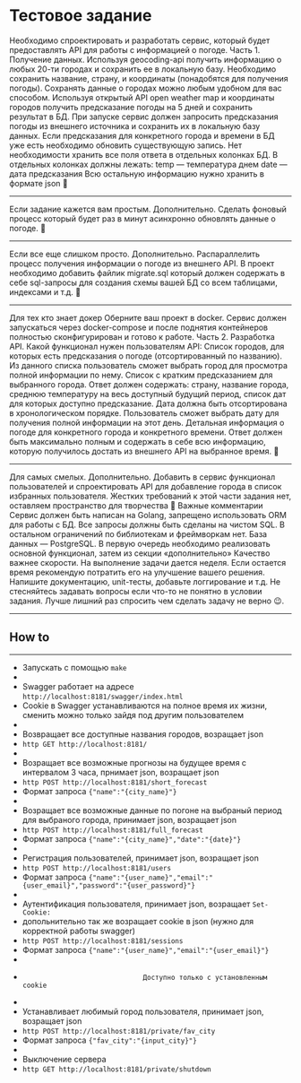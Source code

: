 Тестовое задание
=====================
Необходимо спроектировать и разработать сервис, который будет предоставлять API для работы с информацией о погоде.
Часть 1. Получение данных.
Используя geocoding-api получить информацию о любых 20-ти городах и сохранить ее в локальную базу. Необходимо сохранить название, страну, и координаты (понадобятся для получения погоды). Сохранять данные о городах можно любым удобном для вас способом.
Используя открытый API open weather map и координаты городов получить предсказание погоды на 5 дней и сохранить результат в БД.
При запуске сервис должен запросить предсказания погоды из внешнего источника и сохранить их в локальную базу данных. Если предсказания для конкретного города и времени в БД уже есть необходимо обновить существующую запись.
Нет необходимости хранить все поля ответа в отдельных колонках БД. В отдельных колонках должны лежать: 
temp — температура днем
date — дата предсказания
Всю остальную информацию нужно хранить в формате json
💪
***
Если задание кажется вам простым.
Дополнительно. Сделать фоновый процесс который будет раз в минут асинхронно обновлять данные о погоде.
💪
***
Если все еще слишком просто.
Дополнительно. Распараллелить процесс получения информации о погоде из внешнего API.
В проект необходимо добавить файлик migrate.sql который должен содержать в себе sql-запросы для создания схемы вашей БД со всем таблицами, индексами и т.д. 
💪
***
Для тех кто знает докер
Оберните ваш проект в docker. Сервис должен запускаться через doсker-compose и после поднятия контейнеров полностью сконфигурирован и готово к работе.
Часть 2.  Разработка API.
Какой функционал нужен пользователям API:
Список городов, для которых есть предсказания о погоде (отсортированный по названию). Из данного списка пользователь сможет выбрать город для просмотра полной информации по нему. 
Список с кратким предсказанием для выбранного города. Ответ должен содержать: страну, название города, среднюю температуру на весь доступный будущий период, список дат для которых доступно предсказание. Дата должна быть отсортирована в хронологическом порядке. Пользователь сможет выбрать дату для получения полной информации на этот день.
Детальная информация о погоде для конкретного города и конкретного времени. Ответ должен быть максимально полным и содержать в себе всю информацию, которую получилось достать из внешнего API на выбранное время.
💪
***
Для самых смелых.
Дополнительно. Добавить в сервис функционал пользователей и спроектировать API для добавление города в список избранных пользователя. Жестких требований к этой части задания нет, оставляем пространство для творчества 🙂
Важные комментарии
Сервис должен быть написан на Golang, запрещено использовать ORM для работы с БД. Все запросы должны быть сделаны на чистом SQL. В остальном ограничений по библиотекам и фреймворкам нет.
База данных — PostgreSQL.
В первую очередь необходимо реализовать основной функционал, затем из секции «дополнительно» 
Качество важнее скорости. На выполнение задачи дается неделя. Если остается время рекомендую потратить его на улучшение вашего решения. Напишите документацию, unit-тесты, добавьте логгирование и т.д.
Не стесняйтесь задавать вопросы если что-то не понятно в условии задания. Лучше лишний раз спросить чем сделать задачу не верно 😉.
***

## How to
-----------------------------------

* Запускать с помощью ```make```
* 
* Swagger работает на адресе ```http://localhost:8181/swagger/index.html```
* Cookie в Swagger устанавливаются на полное время их жизни, сменить можно только зайдя под другим пользователем
*
* Возвращает все доступные названия городов, возращает json
* ```http GET http://localhost:8181/```
* 
* Возращает все возможные прогнозы на будущее время с интервалом 3 часа, прнимает json, возращает json
* ```http POST http://localhost:8181/short_forecast```
* Формат запроса ```{"name":"{city_name}"}```
*  
* Возращает все возможные данные по погоне на выбраный период для выбраного города, принимает json, возращает json
* ```http POST http://localhost:8181/full_forecast```
* Формат запроса ```{"name":"{city_name}","date":"{date}"}```
* 
* Регистрация пользователей, принимает json, возращает json 
* ```http POST http://localhost:8181/users```
* Формат запроса ```{"name":"{user_name}","email":"{user_email}","password":"{user_password}"}```
* 
* Аутентификация пользователя, принимает json, возращает ```Set-Cookie:```
* допольнительно так же возращает cookie в json (нужно для корректной работы swagger)
* ```http POST http://localhost:8181/sessions```
* Формат запроса ```{"name":"{user_name}","email":"{user_email}"}```
*
*                                   Доступно только с установленным cookie
*
* Устанавливает любимый город пользователя, принимает json, возращает json
* ```http POST http://localhost:8181/private/fav_city```
* Формат запроса ```{"fav_city":"{input_city}"}```
* 
* Выключение сервера
* ```http GET http://localhost:8181/private/shutdown```
